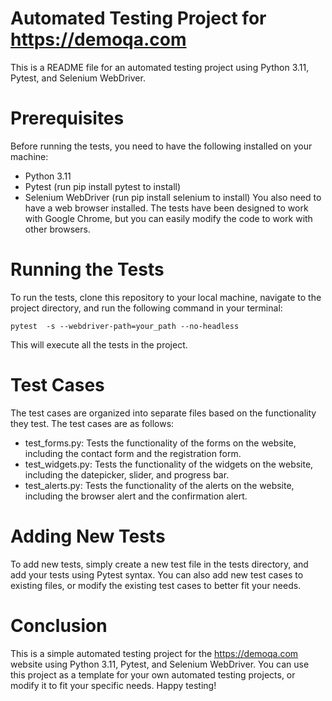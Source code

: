  
# Automated Testing Project for https://demoqa.com
This is a README file for an automated testing project using Python 3.11, Pytest, and Selenium WebDriver.

# Prerequisites
Before running the tests, you need to have the following installed on your machine:

* Python 3.11
* Pytest (run pip install pytest to install)
* Selenium WebDriver (run pip install selenium to install)
You also need to have a web browser installed. The tests have been designed to work with Google Chrome, but you can easily modify the code to work with other browsers.

# Running the Tests
To run the tests, clone this repository to your local machine, navigate to the project directory, and run the following command in your terminal:

```
pytest  -s --webdriver-path=your_path --no-headless 
```

This will execute all the tests in the project.

# Test Cases
The test cases are organized into separate files based on the functionality they test. The test cases are as follows:


* test_forms.py: Tests the functionality of the forms on the website, including the contact form and the registration form.
* test_widgets.py: Tests the functionality of the widgets on the website, including the datepicker, slider, and progress bar.
* test_alerts.py: Tests the functionality of the alerts on the website, including the browser alert and the confirmation alert.
# Adding New Tests
To add new tests, simply create a new test file in the tests directory, and add your tests using Pytest syntax. You can also add new test cases to existing files, or modify the existing test cases to better fit your needs.

# Conclusion
This is a simple automated testing project for the https://demoqa.com website using Python 3.11, Pytest, and Selenium WebDriver. You can use this project as a template for your own automated testing projects, or modify it to fit your specific needs. Happy testing!
